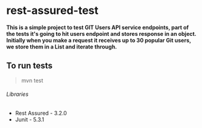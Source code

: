 # rest-assured-test

**This is a simple project to test GIT Users API service endpoints, part of the tests it's going to hit users endpoint
 and stores response in an object. Initially when you make a request it receives up to 30 popular Git users, we store
 them in a List and iterate through.**

## To run tests
> mvn test

 ###### Libraries
 - Rest Assured - 3.2.0
 - Junit - 5.3.1
